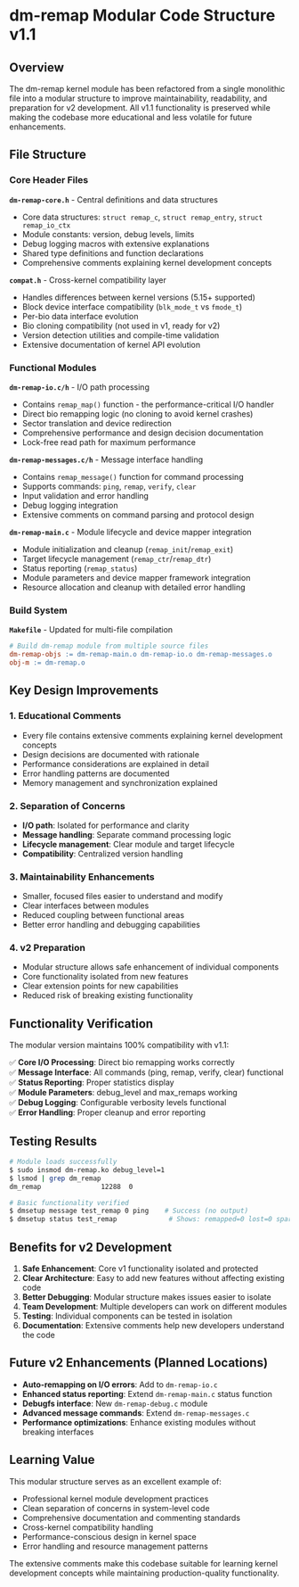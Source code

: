 # dm-remap Modular Code Structure v1.1

## Overview

The dm-remap kernel module has been refactored from a single monolithic file into a modular structure to improve maintainability, readability, and preparation for v2 development. All v1.1 functionality is preserved while making the codebase more educational and less volatile for future enhancements.

## File Structure

### Core Header Files

**`dm-remap-core.h`** - Central definitions and data structures
- Core data structures: `struct remap_c`, `struct remap_entry`, `struct remap_io_ctx`
- Module constants: version, debug levels, limits
- Debug logging macros with extensive explanations
- Shared type definitions and function declarations
- Comprehensive comments explaining kernel development concepts

**`compat.h`** - Cross-kernel compatibility layer
- Handles differences between kernel versions (5.15+ supported)
- Block device interface compatibility (`blk_mode_t` vs `fmode_t`)
- Per-bio data interface evolution
- Bio cloning compatibility (not used in v1, ready for v2)
- Version detection utilities and compile-time validation
- Extensive documentation of kernel API evolution

### Functional Modules

**`dm-remap-io.c/h`** - I/O path processing
- Contains `remap_map()` function - the performance-critical I/O handler
- Direct bio remapping logic (no cloning to avoid kernel crashes)
- Sector translation and device redirection
- Comprehensive performance and design decision documentation
- Lock-free read path for maximum performance

**`dm-remap-messages.c/h`** - Message interface handling
- Contains `remap_message()` function for command processing
- Supports commands: `ping`, `remap`, `verify`, `clear`
- Input validation and error handling
- Debug logging integration
- Extensive comments on command parsing and protocol design

**`dm-remap-main.c`** - Module lifecycle and device mapper integration
- Module initialization and cleanup (`remap_init`/`remap_exit`)
- Target lifecycle management (`remap_ctr`/`remap_dtr`)
- Status reporting (`remap_status`)
- Module parameters and device mapper framework integration
- Resource allocation and cleanup with detailed error handling

### Build System

**`Makefile`** - Updated for multi-file compilation
```makefile
# Build dm-remap module from multiple source files
dm-remap-objs := dm-remap-main.o dm-remap-io.o dm-remap-messages.o
obj-m := dm-remap.o
```

## Key Design Improvements

### 1. Educational Comments
- Every file contains extensive comments explaining kernel development concepts
- Design decisions are documented with rationale
- Performance considerations are explained in detail
- Error handling patterns are documented
- Memory management and synchronization explained

### 2. Separation of Concerns
- **I/O path**: Isolated for performance and clarity
- **Message handling**: Separate command processing logic
- **Lifecycle management**: Clear module and target lifecycle
- **Compatibility**: Centralized version handling

### 3. Maintainability Enhancements
- Smaller, focused files easier to understand and modify
- Clear interfaces between modules
- Reduced coupling between functional areas
- Better error handling and debugging capabilities

### 4. v2 Preparation
- Modular structure allows safe enhancement of individual components
- Core functionality isolated from new features
- Clear extension points for new capabilities
- Reduced risk of breaking existing functionality

## Functionality Verification

The modular version maintains 100% compatibility with v1.1:

✅ **Core I/O Processing**: Direct bio remapping works correctly  
✅ **Message Interface**: All commands (ping, remap, verify, clear) functional  
✅ **Status Reporting**: Proper statistics display  
✅ **Module Parameters**: debug_level and max_remaps working  
✅ **Debug Logging**: Configurable verbosity levels functional  
✅ **Error Handling**: Proper cleanup and error reporting  

## Testing Results

```bash
# Module loads successfully
$ sudo insmod dm-remap.ko debug_level=1
$ lsmod | grep dm_remap
dm_remap               12288  0

# Basic functionality verified
$ dmsetup message test_remap 0 ping    # Success (no output)
$ dmsetup status test_remap             # Shows: remapped=0 lost=0 spare_used=0/1024 (0%)
```

## Benefits for v2 Development

1. **Safe Enhancement**: Core v1 functionality isolated and protected
2. **Clear Architecture**: Easy to add new features without affecting existing code
3. **Better Debugging**: Modular structure makes issues easier to isolate
4. **Team Development**: Multiple developers can work on different modules
5. **Testing**: Individual components can be tested in isolation
6. **Documentation**: Extensive comments help new developers understand the code

## Future v2 Enhancements (Planned Locations)

- **Auto-remapping on I/O errors**: Add to `dm-remap-io.c`
- **Enhanced status reporting**: Extend `dm-remap-main.c` status function
- **Debugfs interface**: New `dm-remap-debug.c` module
- **Advanced message commands**: Extend `dm-remap-messages.c`
- **Performance optimizations**: Enhance existing modules without breaking interfaces

## Learning Value

This modular structure serves as an excellent example of:
- Professional kernel module development practices
- Clean separation of concerns in system-level code
- Comprehensive documentation and commenting standards
- Cross-kernel compatibility handling
- Performance-conscious design in kernel space
- Error handling and resource management patterns

The extensive comments make this codebase suitable for learning kernel development concepts while maintaining production-quality functionality.